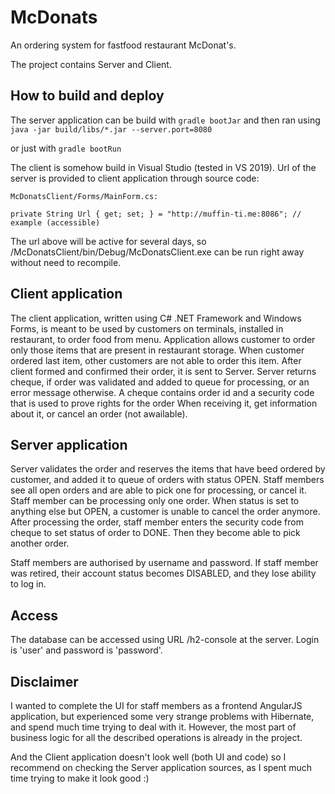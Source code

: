# McDonats

An ordering system for fastfood restaurant McDonat's. 

The project contains Server and Client. 

## How to build and deploy

The server application can be build with
```gradle bootJar``` 
and then ran using 
```java -jar build/libs/*.jar --server.port=8080```

or just with
```gradle bootRun```

The client is somehow build in Visual Studio (tested in VS 2019). 
Url of the server is provided to client application through source code:
```
McDonatsClient/Forms/MainForm.cs:

private String Url { get; set; } = "http://muffin-ti.me:8086"; // example (accessible)
```
The url above will be active for several days, so /McDonatsClient/bin/Debug/McDonatsClient.exe can
be run right away without need to recompile.



## Client application

The client application, written using C# .NET Framework and Windows Forms, is meant to
be used by customers on terminals, installed in restaurant, to order food from menu. 
Application allows customer to order only those items that are present in restaurant storage. 
When customer ordered last item, other customers are not able to order this item.
After client formed and confirmed their order, it is sent to Server. Server returns cheque, if
order was validated and added to queue for processing, or an error message otherwise.
A cheque contains order id and a security code that is used to prove rights for the order When
receiving it, get information about it, or cancel an order (not awailable). 

## Server application

Server validates the order and reserves the items that have beed ordered by customer, and added 
it to queue of orders with status OPEN. Staff members see all open orders and are able to pick one 
for processing, or cancel it. Staff member can be processing only one order. When status is set to
anything else but OPEN, a customer is unable to cancel the order anymore. After processing the 
order, staff member enters the security code from cheque to set status of order to DONE. Then they 
become able to pick another order. 

Staff members are authorised by username and password. If staff member was retired, their account 
status becomes DISABLED, and they lose ability to log in.

## Access

The database can be accessed using URL /h2-console at the server. Login is 'user' and password is 'password'.

## Disclaimer

I wanted to complete the UI for staff members as a frontend AngularJS application, but experienced 
some very strange problems with Hibernate, and spend much time trying to deal with it. However, the
most part of business logic for all the described operations is already in the project.

And the Client application doesn't look well (both UI and code) so I recommend on checking the Server 
application sources, as I spent much time trying to make it look good :)

